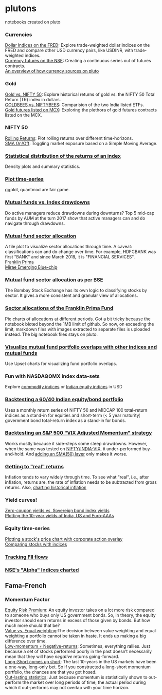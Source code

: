 # plutons
notebooks created on pluto

### Currencies
[Dollar Indices on the FRED](fred-dollar-indices.R.ipynb): Explore trade-weighted dollar indices on the FRED and compare other USD currency pairs, like USDINR, with trade-weighted indices.\
[Currency futures on the NSE](plotting-currency-futures.R.ipynb): Creating a continuous series out of futures contracts.\
[An overview of how currency sources on pluto](currency-sources.R.ipynb)

### Gold
[Gold vs. NIFTY 50](gold-nifty50.ipynb): Explore historical returns of gold vs. the NIFTY 50 Total Return (TR) index in dollars.\
[GOLDBEES vs. NIFTYBEES](GOLDBEES-NIFTYBEES.R.ipynb): Comparision of the two India listed ETFs.\
[Gold futures listed on MCX](GOLD-MCX.R.ipynb): Exploring the plethora of gold futures contracts listed on the MCX.

### NIFTY 50
[Rolling Returns](nifty-rolling-returns.R.ipynb): Plot rolling returns over different time-horizons. \
[SMA On/Off](NIFTY50-SMA.R.ipynb): Toggling market exposure based on a Simple Moving Average.

### [Statistical distribution of the returns of an index](return-distribution.R.ipynb)
Density plots and summary statistics.

### [Plot time-series](time-series-charts.R.ipynb)
ggplot, quantmod are fair game.

### [Mutual funds vs. Index drawdowns](mutual-fund-drawdown.R.ipynb)
Do active managers reduce drawdowns during downturns? Top 5 mid-cap funds by AUM at the turn 2017 show that active managers can and do navigate through drawdowns.

### [Mutual fund sector allocation](mutual-fund-sector-allocations.R.ipynb)
A tile plot to visualize sector allocations through time. A caveat: classifications can and do change over time. For example, HDFCBANK was first "BANK" and since March 2018, it is "FINANCIAL SERVICES".\
[Franklin Prima](https://github.com/stockviz/plutons/blob/e47cecbdabcf912d812171a40b9fa1a45445e8c3/mutual-fund-sector-allocations.R.ipynb)\
[Mirae Emerging Blue-chip](https://github.com/stockviz/plutons/blob/f9e12bd5fab761adbcc7116a07c3c7ba5e6ceb4e/mutual-fund-sector-allocations.R.ipynb)

### [Mutual fund sector allocation as per BSE](mutual-fund-sector-allocations-BSE.R.ipynb)
The Bombay Stock Exchange has its own logic to classifying stocks by sector. It gives a more consistent and granular view of allocations.

### [Sector allocations of the Franklin Prima Fund](Franklin-India-Prima.R.ipynb)
Pie charts of allocations at different periods. Got a bit tricky because the notebook bloted beyond the 1MB limit of github. So now, on exceeding the limit, markdown files with images extracted to separate files is uploaded instead. The big notebook files stays on pluto.

### [Visualize mutual fund portfolio overlaps with other indices and mutual funds](Mutual-fund-portfolio-overlaps.R.ipynb)
Use Upset charts for visualizing fund portfolio overlaps.

### Fun with NASDAQOMX index data-sets
Explore [commodity indices](NASDAQOMX-commodities.R.ipynb) or [Indian equity indices](NASDAQOMX-india.R.ipynb) in USD

### [Backtesting a 60/40 Indian equity/bond portfolio](60-40-equity-bond-india.R.ipynb)
Uses a monthly return series of NIFTY 50 and MIDCAP 100 total-return indices as a stand-in for equities and short-term (< 5 year maturity) government bond total-return index as a stand-in for bonds.

### [Backtesting an S&P 500 "VIX Adjusted Momentum" strategy](vix-adjusted-momentum-US.R.ipynb)
Works mostly because it side-steps some steep drawdowns. However, when the same was tested on [NIFTY/INDIA-VIX](vix-adjusted-momentum-INDIA.R.md), it under-performed buy-and-hold. And [adding an SMA(50) layer](vix-adjusted-momentum-and-SMA-INDIA.R.ipynb) only makes it worse.

### [Getting to "real" returns](inflation-adjusted-returns.R.ipynb)
Inflation tends to vary widely through time. To see what "real", i.e., after inflation, returns are, the rate of inflation needs to be subtracted from gross returns. Also, [charting historical inflation](cpi-inflaiton-world-bank.ipynb)

### Yield curves!
[Zero-coupon yields vs. Sovereign bond index yields](zero-coupon.vs.bond-yeilds.R.ipynb)\
[Plotting the 10-year yields of India, US and Euro-AAAs](10-year-yields.R.ipynb)

### Equity time-series
[Plotting a stock's price chart with corporate action overlay](charting-stocks-with-corporate-actions.R.ipynb)\
[Comparing stocks with indices](compare-stock-vs-index.R.ipynb)

### [Tracking FII flows](FII-capital-market-flows.R.ipynb)

### [NSE's "Alpha" Indices charted](NIFTY-ALPHA-indices.R.ipynb)

## Fama-French

### Momentum Factor
[Equity Risk Premium](Fama-French/Equity-Risk-Premium.R.ipynb): An equity investor takes on a lot more risk compared to someone who buys only US government bonds. So, in theory, the equity investor should earn returns in excess of those given by bonds. But how much more should that be?\
[Value vs. Equal weighting](Fama-French/Industry-Returns.R.md):The decision between value weighting and equal weighting a portfolio cannot be taken in haste. It ends up making a big difference over time.\
[Low-momentum ≠ Negative-returns](Fama-French/Momentum-Decile-Performance.R.md): Sometimes, everything rallies. Just because a set of stocks performed poorly in the past doesn’t necessarily mean that they will have *negative* returns going-forward. \
[Long-Short comes up short](Fama-French/Long-Short-Momentum.R.md): The last 10-years in the US markets have been a one-way, long-only bet. So if you constructed a long-short momentum portfolio, the chances are that you got hosed.\
[Out-lasting statistics](Fama-French/Momentum.R.ipynb): Just because momentum is statistically shown to out-perform the market over long periods of time, the actual period during which it out-performs may not overlap with your time horizon.


